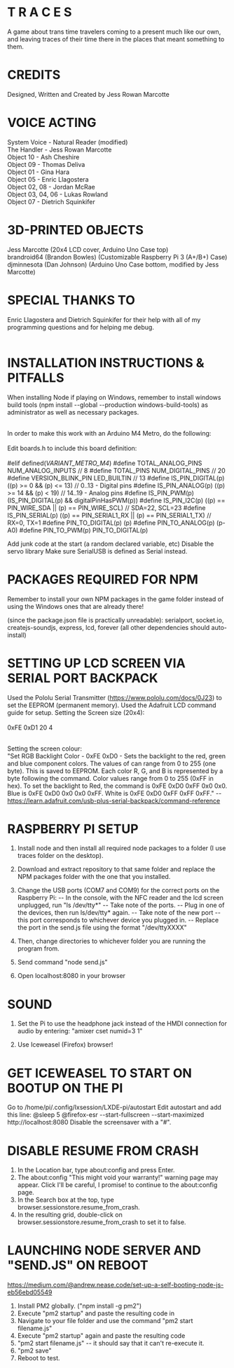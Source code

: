 # T R A C E S
A game about trans time travelers coming to a present much like our own, and leaving traces of their time there in the places that meant something to them. 

# CREDITS 
Designed, Written and Created by Jess Rowan Marcotte<br>

# VOICE ACTING
System Voice - Natural Reader (modified)<br>
The Handler - Jess Rowan Marcotte<br>
Object 10 - Ash Cheshire<br>
Object 09 - Thomas Deliva<br>
Object 01 - Gina Hara<br>
Object 05 - Enric Llagostera<br>
Object 02, 08 - Jordan McRae<br>
Object 03, 04, 06 - Lukas Rowland<br>
Object 07 - Dietrich Squinkifer<br>

# 3D-PRINTED OBJECTS
Jess Marcotte (20x4 LCD cover, Arduino Uno Case top)<br>
brandroid64 (Brandon Bowles) (Customizable Raspberry Pi 3 (A+/B+) Case)<br>
djminnesota (Dan Johnson) (Arduino Uno Case bottom, modified by Jess Marcotte)<br>

# SPECIAL THANKS TO
Enric Llagostera and Dietrich Squinkifer for their help with all of my programming questions and for helping me debug.<br><br>

# INSTALLATION INSTRUCTIONS & PITFALLS
When installing Node if playing on Windows, remember to install windows build tools (npm install --global --production windows-build-tools) as administrator as well as necessary packages. <br><br>

In order to make this work with an Arduino M4 Metro, do the following:<br><br>
Edit boards.h to include this board definition:<br><br>
#elif defined(_VARIANT_METRO_M4_)
#define TOTAL_ANALOG_PINS       NUM_ANALOG_INPUTS // 8
#define TOTAL_PINS              NUM_DIGITAL_PINS // 20
#define VERSION_BLINK_PIN       LED_BUILTIN // 13
#define IS_PIN_DIGITAL(p)       ((p) >= 0 && (p) <= 13) // 0..13 - Digital pins
#define IS_PIN_ANALOG(p)        ((p) >= 14 && (p) < 19) // 14..19 - Analog pins
#define IS_PIN_PWM(p)           (IS_PIN_DIGITAL(p) && digitalPinHasPWM(p))
#define IS_PIN_I2C(p)           ((p) == PIN_WIRE_SDA || (p) == PIN_WIRE_SCL) // SDA=22, SCL=23
#define IS_PIN_SERIAL(p)        ((p) == PIN_SERIAL1_RX || (p) == PIN_SERIAL1_TX) // RX=0, TX=1
#define PIN_TO_DIGITAL(p)       (p)
#define PIN_TO_ANALOG(p)        (p-A0)
#define PIN_TO_PWM(p)           PIN_TO_DIGITAL(p)

Add junk code at the start (a random declared variable, etc)
Disable the servo library
Make sure SerialUSB is defined as Serial instead. 

# PACKAGES REQUIRED FOR NPM 
Remember to install your own NPM packages in the game folder instead of using the Windows ones that are already there!

(since the package.json file is practically unreadable): serialport, socket.io, createjs-soundjs, express, lcd, forever 
(all other dependencies should auto-install)

# SETTING UP LCD SCREEN VIA SERIAL PORT BACKPACK 
Used the Pololu Serial Transmitter (https://www.pololu.com/docs/0J23) to set the EEPROM (permanent memory). Used the Adafruit LCD command guide for setup. 
Setting the Screen size (20x4):<br><br>
0xFE 0xD1 20 4<br><br>

Setting the screen colour:<br>
"Set RGB Backlight Color - 0xFE 0xD0 - Sets the backlight to the red, green and blue component colors. The values of can range from 0 to 255 (one byte). This is saved to EEPROM. Each color R, G, and B is represented by a byte following the command. Color values range from 0 to 255 (0xFF in hex). To set the backlight to Red, the command is 0xFE 0xD0 0xFF 0x0 0x0. Blue is 0xFE 0xD0 0x0 0x0 0xFF. White is 0xFE 0xD0 0xFF 0xFF 0xFF." -- https://learn.adafruit.com/usb-plus-serial-backpack/command-reference

# RASPBERRY PI SETUP 
1. Install node and then install all required node packages to a folder (I use traces folder on the desktop).
2. Download and extract repository to that same folder and replace the NPM packages folder with the one that you installed.
3. Change the USB ports (COM7 and COM9) for the correct ports on the Raspberry Pi:
-- In the console, with the NFC reader and the lcd screen unplugged, run "ls /dev/tty*"
-- Take note of the ports.
-- Plug in one of the devices, then run ls/dev/tty* again. 
-- Take note of the new port -- this port corresponds to whichever device you plugged in. 
-- Replace the port in the send.js file using the format "/dev/ttyXXXX"

4. Then, change directories to whichever folder you are running the program from. 
5. Send command "node send.js"
6. Open localhost:8080 in your browser

# SOUND 
1. Set the Pi to use the headphone jack instead of the HMDI connection for audio by entering:
"amixer cset numid=3 1" 

2. Use Iceweasel (Firefox) browser! 

# GET ICEWEASEL TO START ON BOOTUP ON THE PI 
Go to 
 /home/pi/.config/lxsession/LXDE-pi/autostart 
Edit autostart and add this line:
@sleep 5
@firefox-esr --start-fullscreen --start-maximized http://localhost:8080
Disable the screensaver with a "#".

# DISABLE RESUME FROM CRASH 
1. In the Location bar, type about:config and press Enter.
2. The about:config "This might void your warranty!" warning page may appear. Click I'll be careful, I promise! to continue to the about:config page.
3. In the Search box at the top, type browser.sessionstore.resume_from_crash.
4. In the resulting grid, double-click on browser.sessionstore.resume_from_crash to set it to false.

# LAUNCHING NODE SERVER AND "SEND.JS" ON REBOOT
https://medium.com/@andrew.nease.code/set-up-a-self-booting-node-js-eb56ebd05549

1. Install PM2 globally. ("npm install -g pm2")
2. Execute "pm2 startup" and paste the resulting code in
3. Navigate to your file folder and use the command "pm2 start filename.js"
4. Execute "pm2 startup" again and paste the resulting code
5. "pm2 start filename.js" -- it should say that it can't re-execute it.
6. "pm2 save"
7. Reboot to test.



